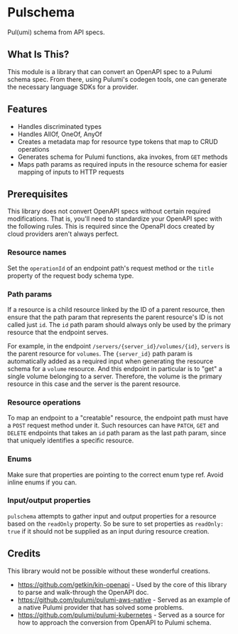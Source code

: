 # Pulschema

Pul(umi) schema from API specs.

## What Is This?

This module is a library that can convert an OpenAPI spec to a Pulumi schema spec.
From there, using Pulumi's codegen tools, one can generate the necessary language
SDKs for a provider.

## Features

-   Handles discriminated types
-   Handles AllOf, OneOf, AnyOf
-   Creates a metadata map for resource type tokens that map to CRUD operations
-   Generates schema for Pulumi functions, aka invokes, from `GET` methods
-   Maps path params as required inputs in the resource schema for easier mapping of inputs
    to HTTP requests

## Prerequisites

This library does not convert OpenAPI specs without certain required modifications.
That is, you'll need to standardize your OpenAPI spec with the following rules.
This is required since the OpenaPI docs created by cloud providers aren't always perfect.

### Resource names

Set the `operationId` of an endpoint path's request method or the `title` property of the
request body schema type.

### Path params

If a resource is a child resource linked by the ID of a parent resource, then ensure that the
path param that represents the parent resource's ID is not called just `id`. The `id` path param
should always only be used by the primary resource that the endpoint serves.

For example, in the endpoint `/servers/{server_id}/volumes/{id}`, `servers` is the parent resource
for `volumes`. The `{server_id}` path param is automatically added as a required input when generating
the resource schema for a `volume` resource. And this endpoint in particular is to "get" a single volume
belonging to a server. Therefore, the volume is the primary resource in this case and the server is the
parent resource.

### Resource operations

To map an endpoint to a "creatable" resource, the endpoint path must have a `POST` request method under it.
Such resources can have `PATCH`, `GET` and `DELETE` endpoints that takes an `id` path param as the last path
param, since that uniquely identifies a specific resource.

### Enums

Make sure that properties are pointing to the correct enum type ref. Avoid inline enums if you can.

### Input/output properties

`pulschema` attempts to gather input and output properties for a resource based on the `readOnly` property.
So be sure to set properties as `readOnly: true` if it should not be supplied as an input during resource
creation.

## Credits

This library would not be possible without these wonderful creations.

-   https://github.com/getkin/kin-openapi - Used by the core of this library to parse and walk-through the OpenAPI doc.
-   https://github.com/pulumi/pulumi-aws-native - Served as an example of a native Pulumi provider that has solved some problems.
-   https://github.com/pulumi/pulumi-kubernetes - Served as a source for how to approach the conversion from OpenAPI to
    Pulumi schema.
